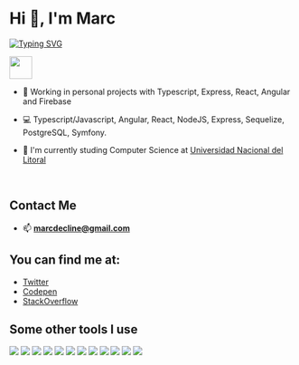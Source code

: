 # Hi 👋, I'm Marc
[![Typing SVG](https://readme-typing-svg.herokuapp.com?font=consolas&size=17&multiline=true&lines=Btw%2C+I+use+Arch)](https://git.io/typing-svg)

<img src="https://media4.giphy.com/media/drAtUGj803g4SYX3oZ/giphy.gif" width="40" height="40" />

- 🔭 Working in personal projects with Typescript, Express, React, Angular and Firebase

- 💻 Typescript/Javascript, Angular, React, NodeJS, Express, Sequelize, PostgreSQL, Symfony.

- 📘 I'm currently studing Computer Science at [Universidad Nacional del Litoral](https://www.unl.edu.ar/carreras/ingenieria-en-informatica/)

<br />

## Contact Me

- 📫 **marcdecline@gmail.com** 

## You can find me at:

- [Twitter](https://twitter.com/marcdecline)
- [Codepen](https://codepen.io/marcdecline)
- [StackOverflow](https://stackoverflow.com/users/6850012/marcdecline)

## Some other tools I use

<a href="https://www.w3schools.com/html/" target="_blank"><img src="https://img.icons8.com/color/48/000000/html-5.png"/></a>
<a href="https://www.w3schools.com/css/" target="_blank"><img src="https://img.icons8.com/color/48/000000/css3.png"/></a>
<a href="https://www.javascript.com/" target="_blank"><img src="https://img.icons8.com/color/48/000000/javascript.png"/></a>
<a href="https://www.typescriptlang.org/" target="_blank"><img src="https://img.icons8.com/color/48/000000/typescript.png"/></a>
<a href="https://reactjs.org/" target="_blank"><img src="https://img.icons8.com/color/48/000000/react-native.png"/></a>
<a href="https://redux.js.org/" target="_blank"><img src="https://img.icons8.com/color/48/000000/redux.png"/></a>
<a href="https://nodejs.org/" target="_blank"><img src="https://img.icons8.com/color/48/000000/nodejs.png"/></a>
<a href="https://www.postgresql.org/" target="_blank"><img src="https://img.icons8.com/color/48/000000/postgresql.png"/></a>
<a href="https://www.mongodb.com/" target="_blank"><img src="https://img.icons8.com/color/48/000000/mongodb.png"/></a>
<a href="https://www.firebase.com/" target="_blank"><img src="https://img.icons8.com/color/48/000000/firebase.png"/></a>
<a href="https://git-scm.com/" target="_blank"><img src="https://img.icons8.com/color/48/000000/git.png"/></a>
<a href="https://www.linux.org/" target="_blank"><img src="https://img.icons8.com/color/48/000000/linux.png"/></a>
